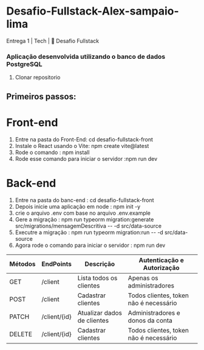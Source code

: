 # Desafio-Fullstack-Alex-sampaio-lima
Entrega 1 | Tech | 🏁 Desafio Fullstack
### Aplicação desenvolvida utilizando o banco de dados PostgreSQL

1. Clonar repositorio

## Primeiros passos:


# Front-end
1. Entre na pasta do Front-End: cd desafio-fullstack-front
2. Instale o React usando o Vite: npm create vite@latest 
3. Rode o comando : npm install
4. Rode esse comando para iniciar o servidor :npm run dev


# Back-end
1. Entre na pasta do banc-end : cd desafio-fullstack-front
2. Depois inicie uma aplicação em node : npm init -y
3. crie o arquivo .env com base no arquivo .env.example
4. Gere a migração : npm run typeorm migration:generate src/migrations/mensagemDescritiva -- -d src/data-source
5. Executre a migração : npm run typeorm migration:run -- -d src/data-source
6. Agora rode o comando para iniciar o servidor : npm run dev



Métodos | EndPoints | Descrição| Autenticação e Autorização|
--------|-----------|----------|---------------------------|
| GET    | /client      | Lista todos os clientes     | Apenas os administradores              |
| POST   | /client      | Cadastrar clientes          | Todos clientes, token não é necessário |
| PATCH  | /client/{id} | Atualizar dados de clientes | Administradores e donos da conta       | 
| DELETE | /client/{id} | Cadastrar clientes          | Todos clientes, token não é necessário |
